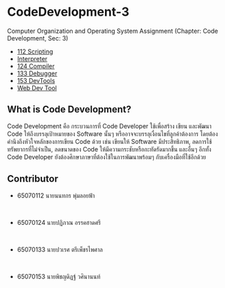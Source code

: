 # CodeDevelopment-3

Computer Organization and Operating System Assignment (Chapter: Code Development, Sec: 3)

 - [112 Scripting](https://github.com/65070153-Pitchayadit-Wasinanon/CodeDevelopment-3/tree/f61a5e386f9b604cb31fbebcf1fd30f3ac5a3de6/112%20Scripting)
 - [Interpreter](https://github.com/matiassingers/awesome-readme)
 - [124 Compiler](https://github.com/65070153-Pitchayadit-Wasinanon/CodeDevelopment-3/tree/48e345df65e66f62edff2b8d93987e26a9d371c2/124%20Compiler)
 - [133 Debugger](https://github.com/65070153-Pitchayadit-Wasinanon/CodeDevelopment-3/tree/01cadf20bab026958cbb0f79c225ebf3b6686b24/133%20Debugger)
 - [153 DevTools](https://github.com/65070153-Pitchayadit-Wasinanon/CodeDevelopment-3/tree/0d115af6c87f0556c5d481c69e24fb47ae48291a/153%20DevTools)
 - [Web Dev Tool](https://bulldogjob.com/news/449-how-to-write-a-good-readme-for-your-github-project)
## What is Code Development?

Code Development คือ กระบวนการที่ Code Developer ใช้เพื่อสร้าง เขียน และพัฒนา Code ให้ถึงบรรลุเป้าหมายของ Software นั้นๆ หรืออาจจะบรรลุเงื่อนไขที่ลูกค้าต้องการ โดยต้องคำนึงถึงหัวใจหลักของการเขียน Code ด้วย เช่น เขียนให้ Software มีประสิทธิภาพ, ลดการใช้ทรัพยากรที่ไม่จำเป็น, ลดขนาดของ Code ให้มีความกระชับหรือกะทัดรัดมากขึ้น และอื่นๆ อีกทั้ง Code Developer ยังต้องศึกษาภาษาที่ต้องใช้ในการพัฒนาพร้อมๆ กับเครื่องมือที่ใช้อีกด้วย


## Contributor

- 65070112 นายนนทกร พุ่มลอยฟ้า
  
<br>
  
- 65070124 นายปฏิภาณ อรรคฮาดศรี

<br>
  
- 65070133 นายปวเรศ ตรีเพ็ชรไพศาล
  
<br>
  
- 65070153 นายพิชญดิฏฐ์ วศินานนท์
